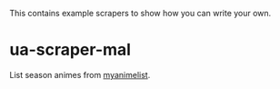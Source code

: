 This contains example scrapers to show how you can write your own.

# ua-scraper-mal

List season animes from [myanimelist](https://myanimelist.net/anime/season).
